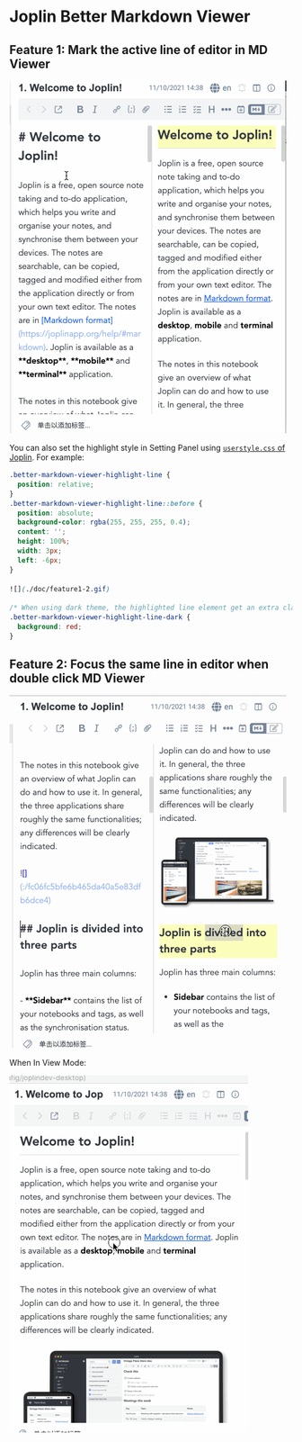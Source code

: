 # Joplin Better Markdown Viewer

## Feature 1: Mark the active line of editor in MD Viewer

![](./doc/feature1-1.gif)

You can also set the highlight style in Setting Panel using [`userstyle.css` of Joplin](https://joplinapp.org/help/#custom-css). For example:

```css
.better-markdown-viewer-highlight-line {
  position: relative;
}
.better-markdown-viewer-highlight-line::before {
  position: absolute;
  background-color: rgba(255, 255, 255, 0.4);
  content: '';
  height: 100%;
  width: 3px;
  left: -6px;
}

![](./doc/feature1-2.gif)

/* When using dark theme, the highlighted line element get an extra class name. */
.better-markdown-viewer-highlight-line-dark {
  background: red;
}
```

## Feature 2: Focus the same line in editor when double click MD Viewer

![](./doc/feature2-1.gif)

When In View Mode:

![](./doc/feature2-2.gif)
